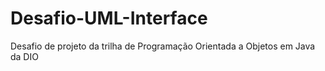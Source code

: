 # Desafio-UML-Interface
Desafio de projeto da trilha de Programação Orientada a Objetos em Java da DIO
